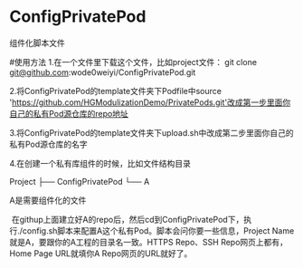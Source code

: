 # ConfigPrivatePod
组件化脚本文件

#使用方法
1.在一个文件里下载这个文件，比如project文件：
  git clone git@github.com:wode0weiyi/ConfigPrivatePod.git
  
2.将ConfigPrivatePod的template文件夹下Podfile中source 'https://github.com/HGModulizationDemo/PrivatePods.git'改成第一步里面你自己的私有Pod源仓库的repo地址

3.将ConfigPrivatePod的template文件夹下upload.sh中改成第二步里面你自己的私有Pod源仓库的名字 

4.在创建一个私有库组件的时候，比如文件结构目录

Project
  ├── ConfigPrivatePod
  └── A
  
 A是需要组件化的文件
 
  在githup上面建立好A的repo后，然后cd到ConfigPrivatePod下，执行./config.sh脚本来配置A这个私有Pod。脚本会问你要一些信息，Project Name就是A，要跟你的A工程的目录名一致。HTTPS Repo、SSH Repo网页上都有，Home Page URL就填你A Repo网页的URL就好了。
  
  
  

